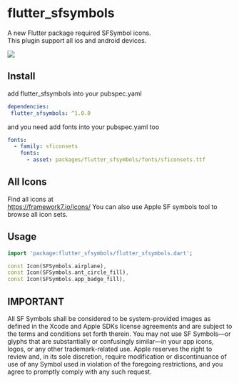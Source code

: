 # flutter_sfsymbols

A new Flutter package required SFSymbol icons.  
This plugin support all ios and android devices.

<img src="https://github.com/virskor/flutter_sfsymbols/raw/master/icons.png">

## Install
add flutter_sfsymbols into your pubspec.yaml
```yaml
dependencies:
 flutter_sfsymbols: ^1.0.0
```

and you need add fonts into your pubspec.yaml too  
```yaml
fonts:
  - family: sficonsets
    fonts:
      - asset: packages/flutter_sfsymbols/fonts/sficonsets.ttf
```

## All Icons
Find all icons at  
https://framework7.io/icons/
You can also use Apple SF symbols tool to browse all icon sets.

## Usage
```dart
import 'package:flutter_sfsymbols/flutter_sfsymbols.dart';

const Icon(SFSymbols.airplane),
const Icon(SFSymbols.ant_circle_fill),
const Icon(SFSymbols.app_badge_fill),
```



##  IMPORTANT
All SF Symbols shall be considered to be system-provided images as defined in the Xcode and Apple SDKs license agreements and are subject to the terms and conditions set forth therein. You may not use SF Symbols—or glyphs that are substantially or confusingly similar—in your app icons, logos, or any other trademark-related use. Apple reserves the right to review and, in its sole discretion, require modification or discontinuance of use of any Symbol used in violation of the foregoing restrictions, and you agree to promptly comply with any such request.